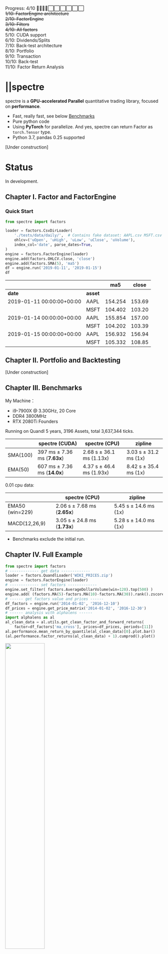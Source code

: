
Progress: 4/10  🔳🔳🔳🔳⬜⬜⬜⬜⬜⬜\
~~1/10: FactorEngine architecture~~\
~~2/10: FactorEngine~~\
~~3/10: Filters~~\
~~4/10: All factors~~\
5/10: CUDA support\
6/10: Dividends/Splits\
7/10: Back-test architecture\
8/10: Portfolio\
9/10: Transaction\
10/10: Back-test\
11/10: Factor Return Analysis

# ||spectre

spectre is a **GPU-accelerated Parallel** quantitative trading library, focused on **performance**.

  * Fast, really fast, see below [Benchmarks](#chapter-iii-benchmarks)
  * Pure python code
  * Using **PyTorch** for parallelize. And yes, spectre can return Factor as `torch.Tensor` type.
  * Python 3.7, pandas 0.25 supported

[Under construction]

# Status

In development.

## Chapter I. Factor and FactorEngine

### Quick Start
```python
from spectre import factors

loader = factors.CsvDirLoader(
    './tests/data/daily/',  # Contains fake dataset: AAPL.csv MSFT.csv
    ohlcv=('uOpen', 'uHigh', 'uLow', 'uClose', 'uVolume'),
    index_col='date', parse_dates=True,
)
engine = factors.FactorEngine(loader)
engine.add(factors.OHLCV.close, 'close')
engine.add(factors.SMA(5), 'ma5')
df = engine.run('2019-01-11', '2019-01-15')
df
```


|                         |         |        ma5|	 close|
|-------------------------|---------|-----------|---------|
|**date**                 |**asset**|           |	      |
|2019-01-11 00:00:00+00:00|     AAPL|    154.254|	153.69|
|                         |     MSFT|    104.402|	103.20|
|2019-01-14 00:00:00+00:00|     AAPL|    155.854|	157.00|
|                         |     MSFT|    104.202|	103.39|
|2019-01-15 00:00:00+00:00|     AAPL|    156.932|	156.94|
|                         |     MSFT|    105.332|	108.85|

## Chapter II. Portfolio and Backtesting

[Under construction]

## Chapter III. Benchmarks

My Machine：
- i9-7900X @ 3.30GHz, 20 Core
- DDR4 3800MHz
- RTX 2080Ti Founders

Running on Quandl 5 years, 3196 Assets, total 3,637,344 ticks.

|             |       spectre (CUDA)         |       spectre (CPU)        |       zipline         |
|-------------|------------------------------|----------------------------|-----------------------|
|SMA(100)     | 397 ms ± 7.36 ms (**7.63x**) | 2.68 s ± 36.1 ms (1.13x)   | 3.03 s ± 31.2 ms (1x) |
|EMA(50)      | 607 ms ± 7.36 ms (**14.0x**) | 4.37 s ± 46.4 ms (1.93x)   | 8.42 s ± 35.4 ms (1x) |


0.01 cpu data:

|                   |       spectre (CPU)          |       zipline         |
|-------------------|------------------------------|-----------------------|
|EMA50 (win=229)    | 2.06 s ± 7.68 ms (**2.65x**) | 5.45 s ± 14.6 ms (1x) |
|MACD(12,26,9)      | 3.05 s ± 24.8 ms (**1.73x**) | 5.28 s ± 14.0 ms (1x) |

<!--
todo
|Below [Full Example](#chapter-iv-full-example)| 2.06 s ± 7.68 ms (**2.65x**) | 3.05 s ± 24.8 ms (**1.73x**) | 5.28 s ± 14.0 ms (1x) |
!-->

* Benchmarks exclude the initial run.

## Chapter IV. Full Example

```python
from spectre import factors
# ------------- get data -------------
loader = factors.QuandlLoader('WIKI_PRICES.zip')
engine = factors.FactorEngine(loader)
# ------------- set factors -------------
engine.set_filter( factors.AverageDollarVolume(win=120).top(500) )
engine.add( (factors.MA(5)-factors.MA(10)-factors.MA(30)).rank().zscore(), 'ma_cross' )
# ------ get factors value and prices ------
df_factors = engine.run('2014-01-02', '2016-12-10')
df_prices = engine.get_price_matrix('2014-01-02', '2016-12-30')
# ------ analysis with alphalens ------
import alphalens as al
al_clean_data = al.utils.get_clean_factor_and_forward_returns(
    factor=df_factors['ma_cross'], prices=df_prices, periods=[11])
al.performance.mean_return_by_quantile(al_clean_data)[0].plot.bar()
(al.performance.factor_returns(al_clean_data) + 1).cumprod().plot()
```

<img src="https://github.com/Heerozh/spectre/raw/media/quantile_return.png" width="50%" height="50%">
<img src="https://github.com/Heerozh/spectre/raw/media/cumprod_return.png" width="50%" height="50%">

[Under construction]

## Chapter V. API

### Factor lists

```python
# All technical factors passed comparison test with TA-Lib
Returns(inputs=[OHLCV.close])
LogReturns(inputs=[OHLCV.close])
SimpleMovingAverage = MA = SMA(win=5, inputs=[OHLCV.close])
VWAP(inputs=[OHLCV.close, OHLCV.volume])
ExponentialWeightedMovingAverage = EMA(win=5, inputs=[OHLCV.close])
AverageDollarVolume(win=5, inputs=[OHLCV.close, OHLCV.volume])
AnnualizedVolatility(win=20, inputs=[Returns(win=2), 252])
NormalizedBollingerBands = BBANDS(win=20, inputs=[OHLCV.close, 2])
MovingAverageConvergenceDivergenceSignal = MACD(12, 26, 9, inputs=[OHLCV.close])
TrueRange = TRANGE(inputs=[OHLCV.high, OHLCV.low, OHLCV.close])
RSI(win=14, inputs=[OHLCV.close])
FastStochasticOscillator = STOCHF(win=14, inputs=[OHLCV.high, OHLCV.low, OHLCV.close])

StandardDeviation = STDDEV(win=5, inputs=[OHLCV.close])
RollingHigh = MAX(win=5, inputs=[OHLCV.close])
RollingLow = MIN(win=5, inputs=[OHLCV.close])
```

### Factors Common Methods

```python
# Standardization
new_factor = factor.rank()
new_factor = factor.demean(groupby=dict)
new_factor = factor.zscore()

# Quick computation
new_factor = factor1 + factor1

# To filter (Comparison operator):
new_filter = factor1 < factor2
# Rank filter
new_filter = factor.top(n)
new_filter = factor.bottom(n)
```


------------
> *A spectre is haunting Market — the spectre of capitalism.*

